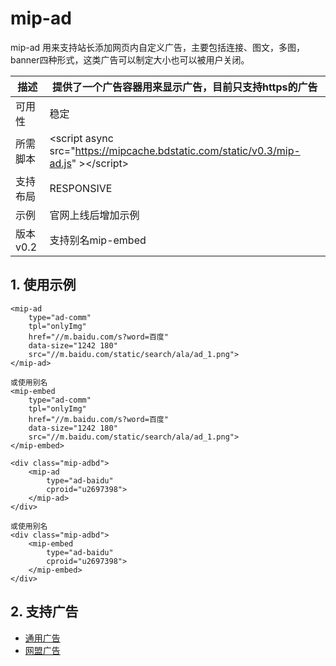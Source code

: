 # mip-ad

mip-ad 用来支持站长添加网页内自定义广告，主要包括连接、图文，多图，banner四种形式，这类广告可以制定大小也可以被用户关闭。

描述|提供了一个广告容器用来显示广告，目前只支持https的广告
----|----
可用性|稳定
所需脚本|&lt;script async src="https://mipcache.bdstatic.com/static/v0.3/mip-ad.js" &gt;&lt;/script&gt;
支持布局|RESPONSIVE 
示例|官网上线后增加示例
版本v0.2|支持别名mip-embed

## 1. 使用示例

```
<mip-ad 
    type="ad-comm"
    tpl="onlyImg" 
    href="//m.baidu.com/s?word=百度" 
    data-size="1242 180" 
    src="//m.baidu.com/static/search/ala/ad_1.png">
</mip-ad>

或使用别名
<mip-embed
    type="ad-comm"
    tpl="onlyImg" 
    href="//m.baidu.com/s?word=百度" 
    data-size="1242 180" 
    src="//m.baidu.com/static/search/ala/ad_1.png">
</mip-embed>

<div class="mip-adbd">
    <mip-ad 
        type="ad-baidu" 
        cproid="u2697398">
    </mip-ad>
</div>

或使用别名
<div class="mip-adbd">
    <mip-embed 
        type="ad-baidu" 
        cproid="u2697398">
    </mip-embed>
</div>
```

## 2. 支持广告

- [通用广告](http://mip.baidu.com/#../docs/4_components/5_advertisement/ads/mip-ad-comm.md)
- [网盟广告](http://mip.baidu.com/#../docs/4_components/5_advertisement/ads/mip-ad-baidu.md)
